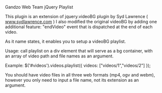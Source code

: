 Gandzo Web Team jQuery Playlist

This plugin is an extension of jquery.videoBG plugin by Syd Lawrence ( www.sydlawrence.com )
I also modified the original videoBG by adding one additional feature: "endVideo" event that is dispatched at the end of each video.

As it name states, it enables you to setup a videoBG playlist.

Usage: call playlist on a div element that will serve as a bg container, with an array of video path and file names as an argument.

Example: 
$('#videos').videos.playlist({
videos: ["videos/1","videos/2"]
});

You should have video files in all three web formats (mp4, ogv and webm), however you only need to input a file name, not its extension as an argument. 
